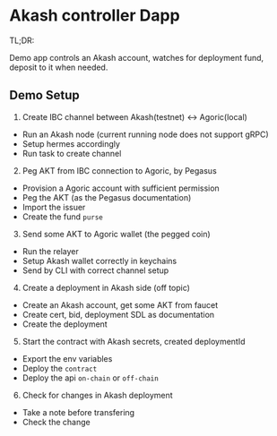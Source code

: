 # Akash controller Dapp

TL;DR:

Demo app controls an Akash account, watches for deployment fund, deposit to it when needed.

## Demo Setup

1. Create IBC channel between Akash(testnet) <-> Agoric(local)

- Run an Akash node (current running node does not support gRPC)
- Setup hermes accordingly
- Run task to create channel

2. Peg AKT from IBC connection to Agoric, by Pegasus

- Provision a Agoric account with sufficient permission
- Peg the AKT (as the Pegasus documentation)
- Import the issuer
- Create the fund `purse`

3. Send some AKT to Agoric wallet (the pegged coin)

- Run the relayer
- Setup Akash wallet correctly in keychains
- Send by CLI with correct channel setup

4. Create a deployment in Akash side (off topic)

- Create an Akash account, get some AKT from faucet
- Create cert, bid, deployment SDL as documentation
- Create the deployment

5. Start the contract with Akash secrets, created deploymentId

- Export the env variables
- Deploy the `contract`
- Deploy the api `on-chain` or `off-chain`

6. Check for changes in Akash deployment

- Take a note before transfering
- Check the change
